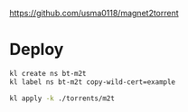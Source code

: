 
https://github.com/usma0118/magnet2torrent

# Deploy

```bash
kl create ns bt-m2t
kl label ns bt-m2t copy-wild-cert=example

kl apply -k ./torrents/m2t
```
